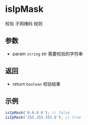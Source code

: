 # isIpMask

校验 子网掩码 规则

## 参数

- param `string` str 需要校验的字符串

## 返回

- return `boolean` 校验结果

## 示例

```js
isIpMask('0.0.0.0'); // false
isIpMask('255.255.255.0'); // true
```
